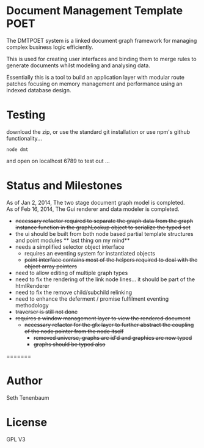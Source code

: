 Document Management Template POET
===

The DMTPOET system is a linked document graph framework for managing complex business logic efficiently.  

This is used for creating user interfaces and binding them to merge rules to generate documents whilst modeling and analysing data.

Essentially this is a tool to build an application layer with modular route patches focusing on memory management and performance using an indexed database design. 

Testing
===
download the zip, or use the standard git installation or use npm's github functionality...
```
node dmt 
```
and open on localhost 6789 to test out ... 

Status and Milestones
===

As of Jan 2, 2014, The two stage document graph model is completed.  
As of Feb 16, 2014, The Gui renderer and data modeler is completed.

- ~~necessary refactor required to separate the graph data from the graph instance function in the graphLookup object to serialize the typed set~~
- the ui should be built from both node based partial template structures and point modules ** last thing on my mind**
- needs a simplified selector object interface
  - requires an eventing system for instantiated objects
  - ~~point interface contains most of the helpers required to deal with the object array pointers~~
- need to allow editing of multiple graph types
- need to fix the rendering of the link node lines... it should be part of the htmlRenderer
- need to fix the remove child/subchild relinking
- need to enhance the deferment / promise fulfilment eventing methodology
- ~~traverser is still not done~~
- ~~requires a window management layer to view the rendered document~~
  - ~~necessary refactor for the gfx layer to further abstract the coupling of the node pointer from the node itself~~
    - ~~removed universe, graphs are id'd and graphics are now typed~~
    - ~~graphs should be typed also~~

=======

Author
===
Seth Tenenbaum

License
===
GPL V3




